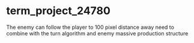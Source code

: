 # term_project_24780

The enemy can follow the player to 100 pixel distance away
need to combine with the turn algorithm and enemy massive production structure
